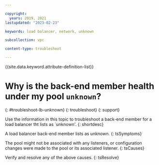 ```yaml
---

copyright:
  years: 2019, 2021
lastupdated: "2023-02-23"

keywords: load balancer, network, unknown

subcollection: vpc

content-type: troubleshoot

---
```


{{site.data.keyword.attribute-definition-list}}

# Why is the back-end member health under my pool `unknown`?
{: #troubleshoot-lb-unknown}
{: troubleshoot}
{: support}

Use the information in this topic to troubleshoot a back-end member for a load balancer tht lists as `unknown'.
{: shortdesc}

A load balancer back-end member lists as unknown.
{: tsSymptoms}

The pool might not be associated with any listeners, or configuration changes were made to the pool or its associated listener.
{: tsCauses}

Verify and resolve any of the above causes.
{: tsResolve}
